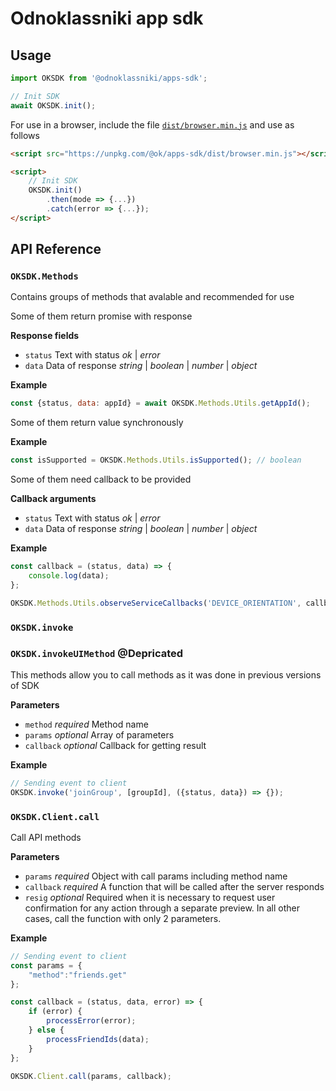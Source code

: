 # Odnoklassniki app sdk

## Usage

```js
import OKSDK from '@odnoklassniki/apps-sdk';

// Init SDK
await OKSDK.init();
```

For use in a browser, include the file [`dist/browser.min.js`](https://unpkg.com/@ok/apps-sdk/dist/browser.min.js) and use as follows

```html
<script src="https://unpkg.com/@ok/apps-sdk/dist/browser.min.js"></script>

<script>
    // Init SDK
    OKSDK.init()
        .then(mode => {...})
        .catch(error => {...});
</script>
```

## API Reference

### `OKSDK.Methods`

Contains groups of methods that avalable and recommended for use

Some of them return promise with response 

**Response fields**

- `status` Text with status _ok_ | _error_
- `data` Data of response _string_ | _boolean_ | _number_ | _object_

**Example**
```js
const {status, data: appId} = await OKSDK.Methods.Utils.getAppId();
```

Some of them return value synchronously

**Example**
```js
const isSupported = OKSDK.Methods.Utils.isSupported(); // boolean
```

Some of them need callback to be provided

**Callback arguments**

- `status` Text with status _ok_ | _error_
- `data` Data of response _string_ | _boolean_ | _number_ | _object_

**Example**
```js
const callback = (status, data) => {
    console.log(data);
};

OKSDK.Methods.Utils.observeServiceCallbacks('DEVICE_ORIENTATION', callback);
```

### `OKSDK.invoke`
### `OKSDK.invokeUIMethod` @Depricated

This methods allow you to call methods as it was done in previous versions of SDK

**Parameters**

- `method` _required_ Method name
- `params` _optional_ Array of parameters
- `callback` _optional_ Callback for getting result

**Example**

```js
// Sending event to client
OKSDK.invoke('joinGroup', [groupId], ({status, data}) => {});
```

### `OKSDK.Client.call`

Call API methods

**Parameters**

- `params` _required_ Object with call params including method name
- `callback` _required_ A function that will be called after the server responds
- `resig` _optional_ Required when it is necessary to request user confirmation for any action through a separate preview. In all other cases, call the function with only 2 parameters.

**Example**

```js
// Sending event to client
const params = {
    "method":"friends.get"
};

const callback = (status, data, error) => {
    if (error) {
        processError(error);
    } else {
        processFriendIds(data);
    }
};

OKSDK.Client.call(params, callback);
```

